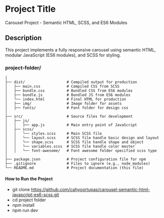 # Project Title
Carousel Project - Semantic HTML, SCSS, and ES6 Modules

## Description
This project implements a fully responsive carousel using semantic HTML, modular JavaScript (ES6 modules), and SCSS for styling.

### project-folder/
```
│
├── dist/                   # Compiled output for production
│   ├── main.css            # Compiled CSS from SCSS
│   ├── bundle.css          # Bundled CSS from ES6 modules
│   ├── bundle.js           # Bundled JS from ES6 modules
│   └── index.html          # Final HTML for production
│   ├── img/                # Image folder for assets
│   ├── fonts/              # Font folder for design css
│
├── src/                    # Source files for development
│   ├── js/
│   │   ├── app.js          # Main entry point of JavaScript
│   ├── scss/
│   │   └── styles.scss     # Main SCSS file
│   │   └── layout.scss     # SCSS file handle basic design and layout
│   │   └── shape.scss      # SCSS file handle shape and object
│   │   └── variables.scss  # SCSS file handle color master
│   │   └── font-awesome/   # Font awesome folder specified scss type
│
├── package.json            # Project configuration file for npm
├── .gitignore              # Files to ignore (e.g., node_modules)
└── README.md               # Project documentation (this file)
```
#### How to Run the Project
- git clone https://github.com/cahyoortupas/carousel-semantic-html-javascript-es6-scss.git
- cd project folder 
- npm install
- npm run dev